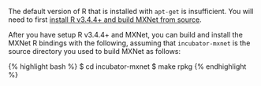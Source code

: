 The default version of R that is installed with `apt-get` is insufficient. You will need
to first [install R v3.4.4+ and build MXNet from source](/get_started/ubuntu_setup.html#install-the-mxnet-package-for-r).

After you have setup R v3.4.4+ and MXNet, you can build and install the MXNet R bindings with the following, assuming that `incubator-mxnet` is the source directory you used to build MXNet as follows:

{% highlight bash %}
$ cd incubator-mxnet
$ make rpkg
{% endhighlight %}